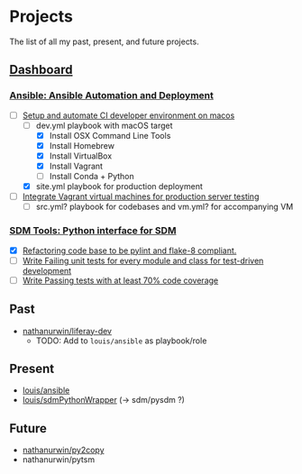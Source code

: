 # Projects

The list of all my past, present, and future projects.

## [Dashboard](https://techissue.pgs.com/secure/Dashboard.jspa)

### [Ansible: Ansible Automation and Deployment](https://techissue.pgs.com/browse/CIKILDE-135)

- [ ] [Setup and automate CI developer environment on macos](https://techissue.pgs.com/browse/CIKILDE-175)
  - [ ] dev.yml playbook with macOS target
    - [x] Install OSX Command Line Tools
    - [x] Install Homebrew
    - [x] Install VirtualBox
    - [x] Install Vagrant
    - [ ] Install Conda + Python
  - [x] site.yml playbook for production deployment
- [ ] [Integrate Vagrant virtual machines for production server testing](https://techissue.pgs.com/browse/CIKILDE-176)
  - [ ] src.yml? playbook for codebases and vm.yml? for accompanying VM

### [SDM Tools: Python interface for SDM](https://techissue.pgs.com/browse/CIKILDE-136)

- [x] [Refactoring code base to be pylint and flake-8 compliant.](https://techissue.pgs.com/browse/CIKILDE-168)
- [ ] [Write Failing unit tests for every module and class for test-driven development](https://techissue.pgs.com/browse/CIKILDE-169)
- [ ] [Write Passing tests with at least 70% code coverage](https://techissue.pgs.com/browse/CIKILDE-204)

## Past

- [nathanurwin/liferay-dev](https://lgitlab.lon.compute.pgs.com/nathanurwin/liferay-dev)
  - TODO: Add to `louis/ansible` as playbook/role

## Present

- [louis/ansible](https://lgitlab.lon.compute.pgs.com/louis/ansible/tree/nathan)
- [louis/sdmPythonWrapper](https://lgitlab.lon.compute.pgs.com/louis/sdmPythonWrapper/tree/nathan) (-> sdm/pysdm ?)

## Future

- [nathanurwin/py2copy](https://lgitlab.lon.compute.pgs.com/nathanurwin/py2copy)
- nathanurwin/pytsm
